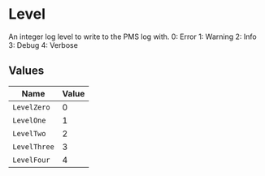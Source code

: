 # Level

An integer log level to write to the PMS log with.
0: Error
1: Warning
2: Info
3: Debug
4: Verbose



## Values

| Name         | Value        |
| ------------ | ------------ |
| `LevelZero`  | 0            |
| `LevelOne`   | 1            |
| `LevelTwo`   | 2            |
| `LevelThree` | 3            |
| `LevelFour`  | 4            |
